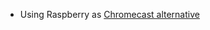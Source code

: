 

* Using Raspberry as [Chromecast alternative](https://thepi.io/how-to-use-your-raspberry-pi-as-a-chromecast-alternative/)

